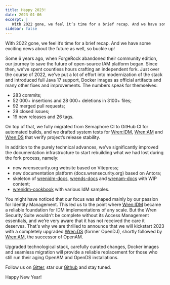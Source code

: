 ```yaml
---
title: Happy 2023!
date: 2023-01-06
excerpt: |
   With 2022 gone, we feel it’s time for a brief recap. And we have some exciting news about the future as well, so buckle up!
sidebar: false
---
```


<Post>

With 2022 gone, we feel it’s time for a brief recap. And we have some exciting news about the future as well, so buckle up!

Some 6 years ago, when ForgeRock abandoned their community edition, our journey to save the future of open-source IAM platform began. Since then, we’ve spent countless hours crafting an independent fork. Just over the course of 2022, we’ve put a lot of effort into modernization of the stack and introduced full Java 17 support, Docker images as official artifacts and many other fixes and improvements. The numbers speak for themselves:
* 283 commits;
* 52 000+ insertions and 28 000+ deletions in 3100+ files;
* 92 merged pull requests;
* 29 closed issues;
* 19 new releases and 26 tags.

On top of that, we fully migrated from Semaphore CI to GitHub CI for automated builds, and we drafted system tests for [Wren:IDM](https://github.com/WrenSecurity/wrenidm), [Wren:AM](https://github.com/WrenSecurity/wrenam) and [Wren:DS](https://github.com/WrenSecurity/wrends) that verify project’s release stability.

In addition to the purely technical advances, we’ve significantly improved the documentation infrastructure to start rebuilding what we had lost during the fork process, namely:
* new wrensecurity.org website based on Vitepress;
* new documentation platform (docs.wrensecurity.org) based on Antora;
* skeleton of [wrenidm-docs](https://github.com/WrenSecurity/wrenidm-docs), [wrends-docs](https://github.com/WrenSecurity/wrends-docs) and [wrenam-docs](https://github.com/WrenSecurity/wrenam-docs) with WIP content;
* [wrenidm-cookbook](https://github.com/WrenSecurity/wrenidm-cookbook) with various IdM samples.

You might have noticed that our focus was shaped mainly by our passion for Identity Management. This led us to the point where [Wren:IDM](https://github.com/WrenSecurity/wrenidm) became a reliable foundation for IDM implementations of any scale.
But the Wren Security Suite wouldn't be complete without its Access Management essentials, and we’re very aware that it has not received the care it deserves. That's why we are thrilled to announce that we will kickstart 2023 with a completely upgraded [Wren:DS](https://github.com/WrenSecurity/wrends) (former OpenDJ), shortly followed by [Wren:AM](https://github.com/WrenSecurity/wrenam), the successor of OpenAM.

Upgraded technological stack, carefully curated changes, Docker images and seamless migration will provide a reliable replacement for those who still run their aging OpenAM and OpenDS installations.

Follow us on [Gitter](https://gitter.im/WrenSecurity/Lobby), star our [Github](https://github.com/WrenSecurity) and stay tuned.

Happy New Year!

</Post>

